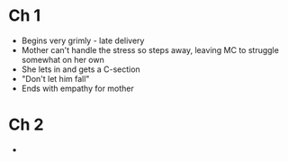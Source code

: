 # Ch 1

- Begins very grimly - late delivery
- Mother can't handle the stress so steps away, leaving MC to struggle somewhat on her own
- She lets in and gets a C-section
- "Don't let him fall"
- Ends with empathy for mother

# Ch 2

- 